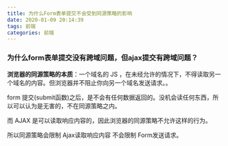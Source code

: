 ```yaml
---
title: 为什么Form表单提交不会受到同源策略的影响
date: 2020-01-09 20:14:39
tags: 前端
categories: 前端
---
```


### 为什么form表单提交没有跨域问题，但ajax提交有跨域问题？

**浏览器的同源策略的本质**：一个域名的 JS ，在未经允许的情况下，不得读取另一个域名的内容。但浏览器并不阻止你向另一个域名发送请求。。

form 提交(submit函数)之后，是不会有任何数据返回的。没机会读任何东西，所以可以认为是无害的，不在同源策略之内。

而 AJAX 是可以读取响应内容的，因此浏览器的同源策略不允许这样的行为。

所以同源策略会限制 Ajax读取响应内容 不会限制 Form发送请求。

